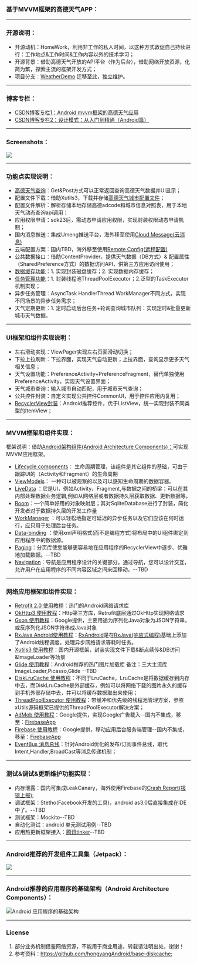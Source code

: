 ### 基于MVVM框架的高德天气APP：

-------
### 开源说明：
- 开源动机：HomeWork，利用非工作的私人时间，以这种方式敦促自己持续进行：工作地点&工作时间&工作内容以外的技术学习；
- 开源背景：借助高德天气开放的API平台（作为后台），借助网络开放资源，化简为繁，探索主流的框架开发方式；
- 项目分支：[WeatherDemo](https://github.com/wustcbk/WeatherDemo) 迁移至此，独立维护。

-------
### 博客专栏：
- [CSDN博客专栏1：Android mvvm框架的高德天气应用](https://blog.csdn.net/cbk861110/column/info/33307)
- [CSDN博客专栏2：设计模式：从入门到精通（Android篇）](https://blog.csdn.net/cbk861110/column/info/33476)


-------
### Screenshots：
![](https://github.com/caobaokang419/WeatherApp/blob/master/screenshots/city_weather_screenshot.jpg)

-------
### 功能点实现说明：
- [高德天气查询](https://lbs.amap.com/api/webservice/guide/api/weatherinfo/)：Get&Post方式可以正常返回查询高德天气数据并UI显示；
- 配置文件下载：借助Xutils3，下载并存储[高德天气城市配置文件](http://a.amap.com/lbs/static/file/AMap_adcode_citycode.xlsx.zip)；
- 配置文件解析：解析存储本地存储高德adcode和城市信息对照表，用于本地天气动态查询api调用；
- 应用权限申请：sdk23后，需动态申请应用权限，实现封装权限动态申请机制；
- 国内消息推送：集成Umeng推送平台，海外移至使用[Cloud Message(云消息)](https://firebase.google.com/docs/remote-config/?hl=zh-CN)
- 云端配置方案：国内TBD，海外移至使用[Remote Config(远程配置)](https://firebase.google.com/docs/cloud-messaging/?hl=zh-CN)
- 公共数据接口：借助ContentProvider，提供天气数据（DB方式）& 配置属性（SharedPreference方式）的数据访问API，供第三方应用访问使用；
- [数据缓存功能](http://www.androiddocs.com/samples/DisplayingBitmaps/src/com.example.android.displayingbitmaps/util/DiskLruCache.html)：1. 实现封装磁盘缓存；2. 实现数据内存缓存；
- [任务管理功能](https://www.jianshu.com/p/4d4634c92253)：1. 封装线程池ThreadPoolExecutor；2.泛型的TaskExecutor机制实现；
- 异步任务管理：AsyncTask HandlerThread WorkManager不同方式，实现不同场景的异步任务需求；
- 天气定期更新：1. 定时启动后台任务+轮询查询城市队列：实现定时&批量更新城市天气数据。


-------
### UI框架和组件实现说明：
- 左右滑动实现：ViewPager实现左右页面滑动切换；
- 下拉上拉刷新：下拉界面，实现天气自动更新；上拉界面，查询显示更多天气相关信息；
- 天气设置功能：PreferenceActivity+PreferenceFragment，替代单独使用PreferenceActivity，实现天气设置界面；
- 天气城市查询：输入城市自动匹配，用于城市天气查询；
- 公共控件封装：自定义实现公共控件CommonUI，用于控件应用内复用；
- [RecyclerView封装](https://www.jianshu.com/p/4f9591291365)：Android推荐控件，优于ListView，统一实现封装不同类型的ItemView；

-------
### MVVM框架和组件实现：
框架说明：借助[Android架构组件(Android Architecture Components)：](https://github.com/tangmin1010/appcomponent)可实现MVVM应用框架。 
- [Lifecycle components](https://developer.android.google.cn/topic/libraries/architecture/lifecycle)： 生命周期管理，该组件是其它组件的基础，可由于跟踪UI的（Activity和Fragment）的生命周期
- [ViewModels](https://developer.android.google.cn/topic/libraries/architecture/viewmodel)： 一种可以被观察的以及可以感知生命周期的数据容器。
- [LiveData](https://developer.android.google.cn/topic/libraries/architecture/livedata) ：它是UI，例如Activity、Fragment,与数据之间的桥梁；可以在其内部处理数据业务逻辑,例如从网络层或者数据持久层获取数据、更新数据等。
- [Room](https://developer.android.google.cn/topic/libraries/architecture/room)：一个简单好用的对象映射层；其对SqliteDatabase进行了封装，简化开发者对于数据持久层的开发工作量
- [WorkManager](https://developer.android.google.cn/topic/libraries/architecture/workmanager/) ：可以轻松地指定可延迟的异步任务以及它们应该在何时运行，应只用于处理后台任务。
- [Data-binding](https://developer.android.google.cn/topic/libraries/data-binding//) ：使用xml声明格式(而不是编程方式)将布局中的UI组件绑定到应用程序中的数据源。
- [Paging](https://developer.android.google.cn/topic/libraries/architecture/paging/)：分页库使您能够更容易地在应用程序的RecyclerView中逐步、优雅地加载数据。--TBD
- [Navigation](https://developer.android.google.cn/topic/libraries/architecture/navigation/)：导航是应用程序设计的关键部分。通过导航，您可以设计交互，允许用户在应用程序的不同内容区域之间来回移动。--TBD

-------
### 网络应用框架和组件实现：
- [Retrofit 2.0 使用教程](https://blog.csdn.net/carson_ho/article/details/73732076)：热门的Android网络请求库
- [OkHttp3 使用教程](https://blog.csdn.net/xx326664162/article/details/77714126)：Http第三方库，Retrofit底层通过OkHttp实现网络请求 
- [Gson 使用教程](https://baijiahao.baidu.com/s?id=1607221675455152057&wfr=spider&for=pc)：Google提供，主要用途为序列化Java对象为JSON字符串，或反序列化JSON字符串成Java对象
- [RxJava Android使用教程](https://gank.io/post/560e15be2dca930e00da1083)：[RxAndroid](https://github.com/ReactiveX/RxAndroid)是在[RxJava(响应式编程)](https://github.com/ReactiveX/RxJava)基础上添加了Android线程调度，处理异步网络请求等耗时任务。
- [Xutils3 使用教程](https://github.com/wyouflf/xUtils3)：国内开源框架，封装实现文件下载&断点续传&DB访问&ImageLoader等场景
- [Glide 使用教程](https://www.jianshu.com/p/7ce7b02988a4)：Android推荐的热门图片加载库 备注：三大主流库ImageLoader,Picasso,Glide --TBD
- [DiskLruCache 使用教程](https://github.com/JakeWharton/DiskLruCache)：不同于LruCache，LruCache是将数据缓存到内存中去，而DiskLruCache是外部缓存，例如可以将网络下载的图片永久的缓存到手机外部存储中去，并可以将缓存数据取出来使用；
- [ThreadPoolExecutor 使用教程](https://www.jianshu.com/p/4d4634c92253)：带缓冲和优先级的线程池管理方案，参照xUtils源码框架已提供的ThreadPoolExecutor解决方案；
- [AdMob 使用教程](https://developers.google.com/admob/android/quick-start?hl=zh-CN#import_the_mobile_ads_sdk)：Google提供，实现Google广告载入--国内不集成，移至：[FirebaseApp](https://github.com/caobaokang419/FirebaseApp)
- [Firebase 使用教程](https://developers.google.com/firebase/docs/android/setup?hl=zh-CN)：Google提供，移动应用后台服务端管理--国内不集成，移至：[FirebaseApp](https://github.com/caobaokang419/FirebaseApp)
- [EventBus 消息总线](https://www.jianshu.com/p/7ce7b02988a4)：针对Android优化的发布/订阅事件总线，取代Intent,Handler,BroadCast等消息传递机制；


-------
### 测试&调试&更新维护功能实现：
- 内存泄露：国内可集成LeakCanary，海外使用Firebase的[Crash Report(报错上报)](https://firebase.google.com/docs/crashlytics/?hl=zh-CN);
- 调试框架：Stetho(Facebook开发的工具)，android as3.0后直接集成在IDE中了。--TBD
- 测试框架：Mockito--TBD
- 自动化测试：android 单元测试用例--TBD
- 应用热更新框架接入：[腾讯tinker](https://github.com/Tencent/tinker)--TBD


-------
### Android推荐的开发组件工具集（Jetpack）：
![](https://github.com/caobaokang419/WeatherApp/blob/master/screenshots/Jetpack.png)


-------
### Android推荐的应用程序的基础架构（Android Architecture Components）：

![Android 应用程序的基础架构](https://developer.android.google.cn/topic/libraries/architecture/images/final-architecture.png)



-------
### License
1. 部分业务机制借鉴网络资源，不能用于商业用途，转载请注明出处，谢谢！ 
2. 参考资料：https://github.com/hongyangAndroid/base-diskcache;
